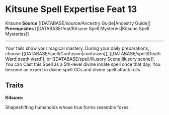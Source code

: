 ﻿---
feat: Kitsune Spell Expertise
id: '2629'
level: '13'
name: Kitsune Spell Expertise
prerequisite: '[[DATABASE/feat/Kitsune Spell Mysteries|Kitsune Spell Mysteries]]'
rarity: Common
source: '[[DATABASE/source/Ancestry Guide|Ancestry Guide]]'
trait:
- '[[DATABASE/trait/Kitsune|Kitsune]]'
type: Feat

---
# Kitsune Spell Expertise <span class="item-type">Feat 13</span>

<span class="item-trait">Kitsune</span>
**Source** [[DATABASE/source/Ancestry Guide|Ancestry Guide]] 
**Prerequisites** [[DATABASE/feat/Kitsune Spell Mysteries|Kitsune Spell Mysteries]]

---
Your tails show your magical mastery. During your daily preparations, choose [[DATABASE/spell/Confusion|confusion]], [[DATABASE/spell/Death Ward|death ward]], or [[DATABASE/spell/Illusory Scene|illusory scene]]. You can Cast this Spell as a 5th-level divine innate spell once that day. You become an expert in divine spell DCs and divine spell attack rolls.

## Traits

**Kitsune:**

Shapeshifting humanoids whose true forms resemble foxes.